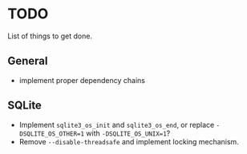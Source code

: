 TODO
====

List of things to get done.

General
-------

* implement proper dependency chains

SQLite
------

* Implement `sqlite3_os_init` and `sqlite3_os_end`, or replace
  `-DSQLITE_OS_OTHER=1` with `-DSQLITE_OS_UNIX=1`?
* Remove `--disable-threadsafe` and implement locking mechanism.
